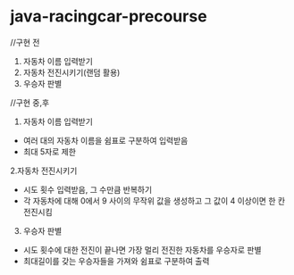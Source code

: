 # java-racingcar-precourse


//구현 전
1. 자동차 이름 입력받기
2. 자동차 전진시키기(랜덤 활용)
3. 우승자 판별

//구현 중,후
1. 자동차 이름 입력받기

- 여러 대의 자동차 이름을 쉼표로 구분하여 입력받음
- 최대 5자로 제한

2.자동차 전진시키기

- 시도 횟수 입력받음, 그 수만큼 반복하기
- 각 자동차에 대해 0에서 9 사이의 무작위 값을 생성하고 그 값이 4 이상이면 한 칸 전진시킴

3. 우승자 판별

- 시도 횟수에 대한 전진이 끝나면 가장 멀리 전진한 자동차를 우승자로 판별
- 최대길이를 갖는 우승자들을 가져와 쉼표로 구분하여 출력

